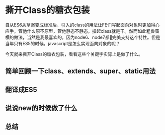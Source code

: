 # 撕开Class的糖衣包装

自从ES6从草案变成标准后，引入的class的用法让FE们写起面向对象时更加得心应手。管他什么原不原型，管他静态不静态，操起class就是干。然而如此粗鲁蛮横的做法，当然是我最喜欢的，因为node6、node7都完美支持这个特性。但是当年只有ES5的时候，javascript是怎么实现面向对象的呢？

今天就来撕开Class的糖衣包装，看看这些个关键字实际上是做了什么。

## 简单回顾一下class、extends、super、static用法



## 翻译成ES5

## 说说new的时候做了什么

## 总结